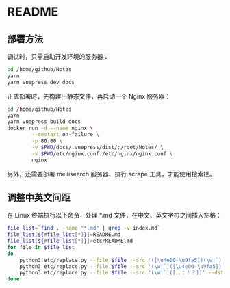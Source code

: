 # README

## 部署方法

调试时，只需启动开发环境的服务器：
```sh
cd /home/github/Notes
yarn
yarn vuepress dev docs
```

正式部署时，先构建出静态文件，再启动一个 Nginx 服务器：
```sh
cd /home/github/Notes
yarn
yarn vuepress build docs
docker run -d --name nginx \
        --restart on-failure \
        -p 80:80 \
        -v $PWD/docs/.vuepress/dist/:/root/Notes/ \
        -v $PWD/etc/nginx.conf:/etc/nginx/nginx.conf \
        nginx
```

另外，还需要部署 meilisearch 服务器、执行 scrape 工具，才能使用搜索栏。

## 调整中英文间距

在 Linux 终端执行以下命令，处理 *.md 文件，在中文、英文字符之间插入空格：
```sh
file_list=`find . -name "*.md" | grep -v index.md`
file_list[${#file_list[*]}]=README.md
file_list[${#file_list[*]}]=etc/README.md
for file in $file_list
do
    python3 etc/replace.py --file $file --src '([\u4e00-\u9fa5])(\w|`)' --dst '$1 $2'
    python3 etc/replace.py --file $file --src '(\w|`)([\u4e00-\u9fa5])' --dst '$1 $2'
    python3 etc/replace.py --file $file --src '(\w|`)([，。：！？])' --dst '$1 $2'
done
```

